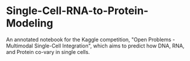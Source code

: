 # Single-Cell-RNA-to-Protein-Modeling
An annotated notebook for the Kaggle competition, "Open Problems - Multimodal Single-Cell Integration", which aims to predict how DNA, RNA, and Protein co-vary in single cells.
